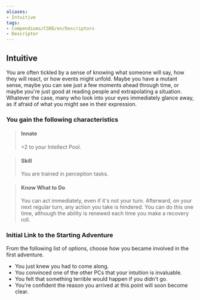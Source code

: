 ```yaml
---
aliases:
- Intuitive
tags:
- Compendiums/CSRD/en/Descriptors
- Descriptor
---
```


## Intuitive  
You are often tickled by a sense of knowing what someone will say, how they will react, or how events might unfold. Maybe you have a mutant sense, maybe you can see just a few moments ahead through time, or maybe you're just good at reading people and extrapolating a situation. Whatever the case, many who look into your eyes immediately glance away, as if afraid of what you might see in their expression.
### You gain the following characteristics  
> #### Innate
> +2 to your Intellect Pool.  

> #### Skill
> You are trained in perception tasks.  

> #### Know What to Do
> You can act immediately, even if it's not your turn. Afterward, on your next regular turn, any action you take is hindered. You can do this one time, although the ability is renewed each time you make a recovery roll.  

### Initial Link to the Starting Adventure  
From the following list of options, choose how you became involved in the first adventure.  
- You just knew you had to come along.  
- You convinced one of the other PCs that your intuition is invaluable.  
- You felt that something terrible would happen if you didn't go.  
- You're confident the reason you arrived at this point will soon become clear.  